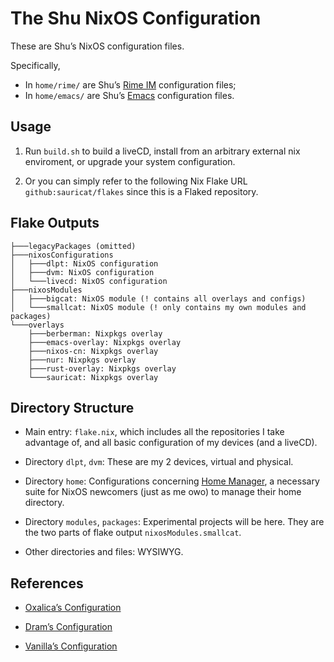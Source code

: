 # The Shu NixOS Configuration

These are Shu’s NixOS configuration files.

Specifically, 
- In `home/rime/` are Shu’s [Rime IM](https://rime.im/) configuration files;
- In `home/emacs/` are Shu’s [Emacs](https://www.gnu.org/software/emacs) configuration files.

## Usage

1. Run `build.sh` to build a liveCD, install from an arbitrary external nix enviroment, or upgrade your system configuration. 

2. Or you can simply refer to the following Nix Flake URL `github:sauricat/flakes` since this is a Flaked repository.

## Flake Outputs

```
├───legacyPackages (omitted)
├───nixosConfigurations
│   ├───dlpt: NixOS configuration
│   ├───dvm: NixOS configuration
│   └───livecd: NixOS configuration
├───nixosModules
│   ├───bigcat: NixOS module (! contains all overlays and configs)
│   └───smallcat: NixOS module (! only contains my own modules and packages)
└───overlays
    ├───berberman: Nixpkgs overlay
    ├───emacs-overlay: Nixpkgs overlay
    ├───nixos-cn: Nixpkgs overlay
    ├───nur: Nixpkgs overlay
    ├───rust-overlay: Nixpkgs overlay
    └───sauricat: Nixpkgs overlay
```

## Directory Structure

- Main entry: `flake.nix`, which includes all the repositories I take advantage of, and all basic configuration of my devices (and a liveCD).

- Directory `dlpt`, `dvm`: These are my 2 devices, virtual and physical. 

- Directory `home`: Configurations concerning [Home Manager](https://github.com/nix-community/home-manager), a necessary suite for NixOS newcomers (just as me owo) to manage their home directory.

- Directory `modules`, `packages`: Experimental projects will be here. They are the two parts of flake output `nixosModules.smallcat`.

- Other directories and files: WYSIWYG.


## References

- [Oxalica’s Configuration](https://github.com/oxalica/nixos-config)

- [Dram’s Configuration](https://github.com/dramforever/config/)

- [Vanilla’s Configuration](https://github.com/VergeDX/config-nixpkgs)

